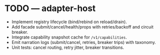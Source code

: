 # TODO — adapter-host

- Implement registry lifecycle (bind/rebind on reload/drain).
- Add facade submit/cancel/health/props with retries/backoff and circuit breaker.
- Integrate capability snapshot cache for `/v1/capabilities`.
- Emit narration logs (submit/cancel, retries, breaker trips) with taxonomy.
- Unit tests: cancel routing, retry jitter, breaker transitions.
